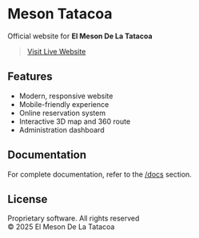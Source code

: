 # Meson Tatacoa

Official website for **El Meson De La Tatacoa**

> [Visit Live Website](https://mesondelatatacoa.com/)

## Features

- Modern, responsive website
- Mobile-friendly experience
- Online reservation system
- Interactive 3D map and 360 route
- Administration dashboard

## Documentation

For complete documentation, refer to the [/docs](https://github.com/darianmorat/meson-tatacoa/tree/main/docs) section.

## License

Proprietary software. All rights reserved  
© 2025 El Meson De La Tatacoa
